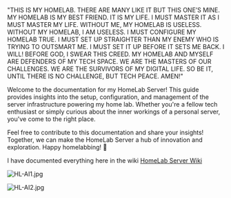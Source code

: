 "THIS IS MY HOMELAB. THERE ARE MANY LIKE IT BUT THIS ONE’S MINE. MY HOMELAB IS MY BEST FRIEND. IT IS MY LIFE. I MUST MASTER IT AS I MUST MASTER MY LIFE. WITHOUT ME, MY HOMELAB IS USELESS. WITHOUT MY HOMELAB, I AM USELESS. I MUST CONFIGURE MY HOMELAB TRUE. I MUST SET UP STRAIGHTER THAN MY ENEMY WHO IS TRYING TO OUTSMART ME. I MUST SET IT UP BEFORE IT SETS ME BACK. I WILL! BEFORE GOD, I SWEAR THIS CREED. MY HOMELAB AND MYSELF ARE DEFENDERS OF MY TECH SPACE. WE ARE THE MASTERS OF OUR CHALLENGES. WE ARE THE SURVIVORS OF MY DIGITAL LIFE. SO BE IT, UNTIL THERE IS NO CHALLENGE, BUT TECH PEACE. AMEN!"

Welcome to the documentation for my HomeLab Server! This guide provides insights into the setup, configuration, and management of the server infrastructure powering my home lab. Whether you're a fellow tech enthusiast or simply curious about the inner workings of a personal server, you've come to the right place. 

Feel free to contribute to this documentation and share your insights! Together, we can make the HomeLab Server a hub of innovation and exploration. Happy homelabbing! 🚀

I have documented everything here in the wiki [HomeLab Server Wiki](https://github.com/zerneo85/Homelab-Configuration-Documentation/wiki)

![HL-AI1.jpg](https://github.com/zerneo85/Homelab-Configuration-Documentation/blob/main/images/HL-AI1.jpg.png)

![HL-AI2.jpg](https://github.com/zerneo85/Homelab-Configuration-Documentation/blob/main/images/HL-AI2.jpg.png)